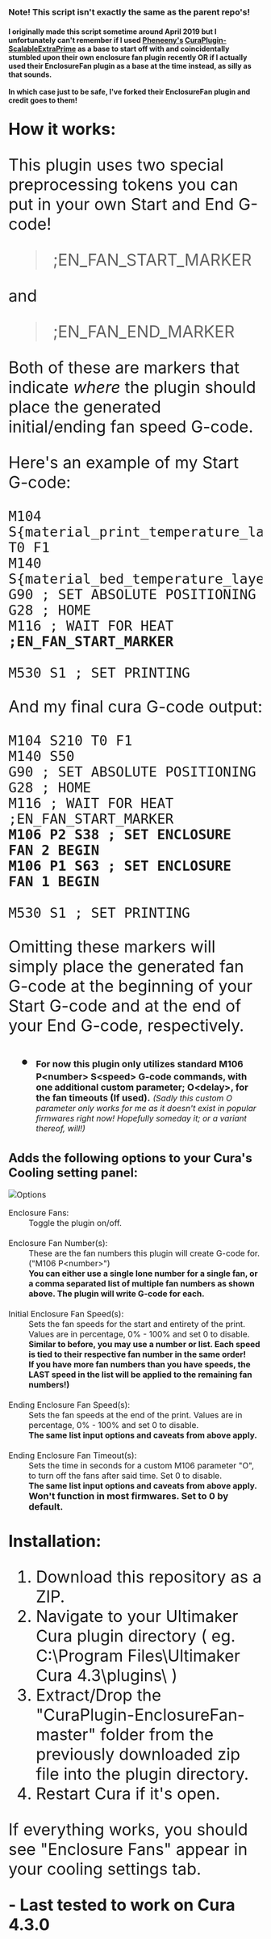 
### Note! This script isn't exactly the same as the parent repo's! 
#### I originally made this script sometime around April 2019 but I unfortunately can't remember if I used  [Pheneeny's](https://github.com/Pheneeny) [CuraPlugin-ScalableExtraPrime](https://github.com/Pheneeny/CuraPlugin-ScalableExtraPrime) as a base to start off with and coincidentally stumbled upon their own enclosure fan plugin recently OR if I actually used their EnclosureFan plugin as a base at the time instead, as silly as that sounds.<br/><br/>In which case just to be safe, I've forked their EnclosureFan plugin and credit goes to them!

<font size="+3"><b>How it works:<font/></b> 
---
This plugin uses two special preprocessing tokens you can put in your own Start and End G-code!

> ;EN_FAN_START_MARKER

and
 
>;EN_FAN_END_MARKER

Both of these are markers that indicate *where* the plugin should place the generated initial/ending fan speed G-code. 

Here's an example of my Start G-code:
<pre><code>M104 S{material_print_temperature_layer_0} T0 F1
M140 S{material_bed_temperature_layer_0}
G90 ; SET ABSOLUTE POSITIONING
G28 ; HOME
M116 ; WAIT FOR HEAT
<b>;EN_FAN_START_MARKER</b>

M530 S1 ; SET PRINTING
</code></pre>
And my final cura G-code output: 
<pre><code>M104 S210 T0 F1
M140 S50
G90 ; SET ABSOLUTE POSITIONING
G28 ; HOME
M116 ; WAIT FOR HEAT
;EN_FAN_START_MARKER
<b>M106 P2 S38 ; SET ENCLOSURE FAN 2 BEGIN
M106 P1 S63 ; SET ENCLOSURE FAN 1 BEGIN</b>

M530 S1 ; SET PRINTING 
</code></pre>

Omitting these markers will simply place the generated fan G-code at the beginning of your Start G-code and at the end of your End G-code, respectively.

- <font size="+1"><b>For now this plugin only utilizes standard M106 P\<number> S\<speed> G-code commands, with one additional custom parameter; O\<delay>, for the fan timeouts (If used).<font/></b>
<font size="+0"><i>(Sadly this custom O parameter only works for me as it doesn't exist in popular firmwares right now! Hopefully someday it; or a variant thereof, will!)</i></b><font/>
  
## Adds the following options to your Cura's Cooling setting panel:
![Options](https://i.imgur.com/U8hFqxY.png)

<dl>
<dt>Enclosure Fans:</dt>
<dd>Toggle the plugin on/off. </dd><br>

<dt>Enclosure Fan Number(s):</dt> 
<dd>These are the fan numbers this plugin will create G-code for. ("M106 P&lt;number>")</dd>
<dd><b><font size="+0">You can either use a single lone number for a single fan, or a comma separated list of multiple fan numbers as shown above. The plugin will write G-code for each.</font></b></dd><br>

<dt> Initial Enclosure Fan Speed(s):</dt> 
<dd>Sets the fan speeds for the start and entirety of the print. Values are in percentage, 0% - 100% and set 0 to disable.</dd>
<dd><b><font size="+0">Similar to before, you may use a number or list. Each speed is tied to their respective fan number in the same order!</b><dd>
<dd><b><font size="+0">If you have more fan numbers than you have speeds, the LAST speed in the list will be applied to the remaining fan numbers!)</b><dd><br>

<dt> Ending Enclosure Fan Speed(s):</dt> 
<dd>Sets the fan speeds at the end of the print. Values are in percentage, 0% - 100% and set 0 to disable.</dd>
<dd><b><font size="+0">The same list input options and caveats from above apply.</b><dd><br>
  
<dt> Ending Enclosure Fan Timeout(s):</dt> 
<dd>Sets the time in seconds for a custom M106 parameter "O",  to turn off the fans after said time. Set 0 to disable.</dd>
<dd><b><font size="+0">The same list input options and caveats from above apply.</b><dd>
<dd><b><font size="+1">Won't function in most firmwares. Set to 0 by default.</b><dd>
</dl>

<font size="+3"><b>Installation:<font/></b> 
---

 1. Download this repository as a ZIP.
 2. Navigate to your Ultimaker Cura plugin directory ( eg. C:\Program Files\Ultimaker Cura 4.3\plugins\ )
 3. Extract/Drop the "CuraPlugin-EnclosureFan-master" folder from the previously downloaded zip file into the plugin directory. 
 4. Restart Cura if it's open.

If everything works, you should see "Enclosure Fans" appear in your cooling settings tab. 


<font size="+3"><b>- Last tested to work on Cura 4.3.0<font/></b>  